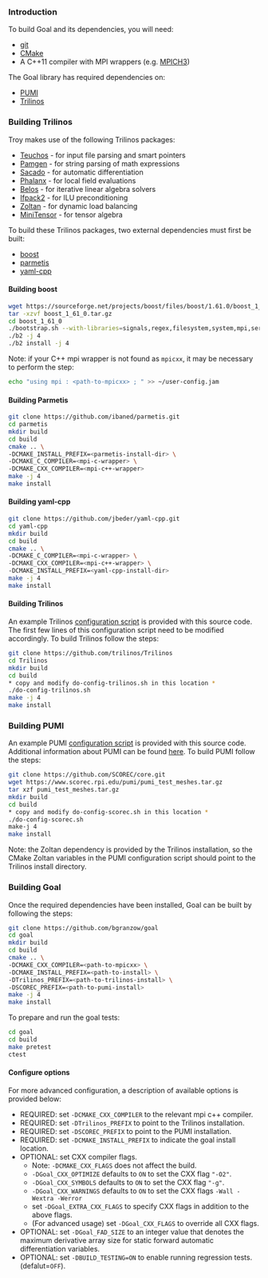### Introduction

To build Goal and its dependencies, you will need:
- [git][0]
- [CMake][1]
- A C++11 compiler with MPI wrappers (e.g. [MPICH3][2])

The Goal library has required dependencies on:
- [PUMI][3]
- [Trilinos][4]

### Building Trilinos

Troy makes use of the following Trilinos packages:
- [Teuchos][5] - for input file parsing and smart pointers
- [Pamgen][6] - for string parsing of math expressions
- [Sacado][7] - for automatic differentiation
- [Phalanx][8] - for local field evaluations
- [Belos][9] - for iterative linear algebra solvers
- [Ifpack2][10] - for ILU preconditioning
- [Zoltan][11] - for dynamic load balancing
- [MiniTensor][12] - for tensor algebra

To build these Trilinos packages, two external
dependencies must first be built:
- [boost][13]
- [parmetis][14]
- [yaml-cpp][15]

#### Building boost

```bash
wget https://sourceforge.net/projects/boost/files/boost/1.61.0/boost_1_61_0.tar.gz
tar -xzvf boost_1_61_0.tar.gz
cd boost_1_61_0
./bootstrap.sh --with-libraries=signals,regex,filesystem,system,mpi,serialization,thread,program_options,exception --prefix=<path-to-boost-install>
./b2 -j 4
./b2 install -j 4
```

Note: if your C++ mpi wrapper is not found as `mpicxx`, it may
be necessary to perform the step:

```bash
echo "using mpi : <path-to-mpicxx> ; " >> ~/user-config.jam
```

#### Building Parmetis

```bash
git clone https://github.com/ibaned/parmetis.git
cd parmetis
mkdir build
cd build
cmake .. \
-DCMAKE_INSTALL_PREFIX=<parmetis-install-dir> \
-DCMAKE_C_COMPILER=<mpi-c-wrapper> \
-DCMAKE_CXX_COMPILER=<mpi-c++-wrapper>
make -j 4
make install
```

#### Building yaml-cpp

```bash
git clone https://github.com/jbeder/yaml-cpp.git
cd yaml-cpp
mkdir build
cd build
cmake .. \
-DCMAKE_C_COMPILER=<mpi-c-wrapper> \
-DCMAKE_CXX_COMPILER=<mpi-c++-wrapper> \
-DCMAKE_INSTALL_PREFIX=<yaml-cpp-install-dir>
make -j 4
make install
```

#### Building Trilinos

An example Trilinos [configuration script][16] is
provided with this source code. The first few lines
of this configuration script need to be modified
accordingly. To build Trilinos follow the steps:

```bash
git clone https://github.com/trilinos/Trilinos
cd Trilinos
mkdir build
cd build
* copy and modify do-config-trilinos.sh in this location *
./do-config-trilinos.sh
make -j 4
make install
```

### Building PUMI

An example PUMI [configuration script][17] is
provided with this source code. Additional information
about PUMI can be found [here][18]. To build PUMI
follow the steps:

```bash
git clone https://github.com/SCOREC/core.git
wget https://www.scorec.rpi.edu/pumi/pumi_test_meshes.tar.gz
tar xzf pumi_test_meshes.tar.gz
mkdir build
cd build
* copy and modify do-config-scorec.sh in this location *
./do-config-scorec.sh
make-j 4
make install
```

Note: the Zoltan dependency is provided by the
Trilinos installation, so the CMake Zoltan variables
in the PUMI configuration script should point to the
Trilinos install directory.

### Building Goal

Once the required dependencies have been installed,
Goal can be built by following the steps:

```bash
git clone https://github.com/bgranzow/goal
cd goal
mkdir build
cd build
cmake .. \
-DCMAKE_CXX_COMPILER=<path-to-mpicxx> \
-DCMAKE_INSTALL_PREFIX=<path-to-install> \
-DTrilinos_PREFIX=<path-to-trilinos-install> \
-DSCOREC_PREFIX=<path-to-pumi-install>
make -j 4
make install
```

To prepare and run the goal tests:
```bash
cd goal
cd build
make pretest
ctest
```

#### Configure options

For more advanced configuration, a description of
available options is provided below:

* REQUIRED: set `-DCMAKE_CXX_COMPILER` to the relevant mpi c++ compiler.
* REQUIRED: set `-DTrilinos_PREFIX` to point to the Trilinos installation.
* REQUIRED: set `-DSCOREC_PREFIX` to point to the PUMI installation.
* REQUIRED: set `-DCMAKE_INSTALL_PREFIX` to indicate the goal install location.
* OPTIONAL: set CXX compiler flags.
  * Note: `-DCMAKE_CXX_FLAGS` does not affect the build.
  * `-DGoal_CXX_OPTIMIZE` defaults to `ON` to set the CXX flag `"-O2"`.
  * `-DGoal_CXX_SYMBOLS` defaults to `ON` to set the CXX flag `"-g"`.
  * `-DGoal_CXX_WARNINGS` defaults to `ON` to set the CXX flags
  `-Wall -Wextra -Werror`
  * set `-DGoal_EXTRA_CXX_FLAGS` to specify CXX flags in addition
  to the above flags.
  * (For advanced usage) set `-DGoal_CXX_FLAGS` to override all CXX flags.
* OPTIONAL: set `-DGoal_FAD_SIZE` to an integer value that denotes the
maximum derivative array size for static forward automatic differentiation
variables.
* OPTIONAL: set `-DBUILD_TESTING=ON` to enable running regression tests.
(defalut=`OFF`).

[0]:https://git-scm.com
[1]:https://cmake.org
[2]:https://www.mpich.org
[3]:https://github.com/scorec/core
[4]:https://github.com/trilinos/Trilinos
[5]:https://trilinos.org/packages/teuchos
[6]:https://trilinos.org/packages/pamgen
[7]:https://trilinos.org/packages/sacado
[8]:https://trilinos.org/packages/phalanx
[9]:https://trilinos.org/packages/belos
[10]:https://trilinos.org/packages/ifpack2
[11]:https://trilinos.org/packages/zoltan
[12]:https://github.com/trilinos/Trilinos/tree/master/packages/minitensor
[13]:http://www.boost.org
[14]:http://glaros.dtc.umn.edu/gkhome/metis/parmetis/overview
[15]:https://github.com/jbeder/yaml-cpp
[16]:https://github.com/bgranzow/goal/blob/master/aux/do-config-trilinos.sh
[17]:https://github.com/bgranzow/goal/blob/master/aux/do-config-scorec.sh
[18]:https://github.com/SCOREC/core/wiki/General-Build-instructions
[19]:https://github.com/bgranzow/goal-data
